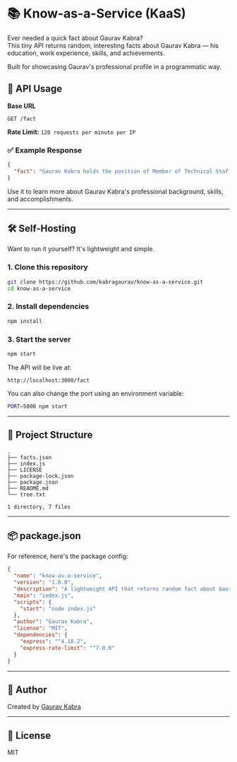 # 📚 Know-as-a-Service (KaaS)

Ever needed a quick fact about Gaurav Kabra?  
This tiny API returns random, interesting facts about Gaurav Kabra — his education, work experience, skills, and achievements.

Built for showcasing Gaurav's professional profile in a programmatic way.

## 🚀 API Usage

**Base URL**
```http
GET /fact
```

**Rate Limit:** `120 requests per minute per IP`

### ✅ Example Response
```json
{
  "fact": "Gaurav Kabra holds the position of Member of Technical Staff at Salesforce."
}
```

Use it to learn more about Gaurav Kabra's professional background, skills, and accomplishments.

---

## 🛠️ Self-Hosting

Want to run it yourself? It's lightweight and simple.

### 1. Clone this repository
```bash
git clone https://github.com/kabragaurav/know-as-a-service.git
cd know-as-a-service
```

### 2. Install dependencies
```bash
npm install
```

### 3. Start the server
```bash
npm start
```

The API will be live at:
```
http://localhost:3000/fact
```

You can also change the port using an environment variable:
```bash
PORT=5000 npm start
```

---

## 📁 Project Structure

```
.
├── facts.json
├── index.js
├── LICENSE
├── package-lock.json
├── package.json
├── README.md
└── tree.txt

1 directory, 7 files
```

---

## 📦 package.json

For reference, here's the package config:

```json
{
  "name": "know-as-a-service",
  "version": "1.0.0",
  "description": "A lightweight API that returns random fact about Gaurav Kabra.",
  "main": "index.js",
  "scripts": {
    "start": "node index.js"
  },
  "author": "Gaurav Kabra",
  "license": "MIT",
  "dependencies": {
    "express": "^4.18.2",
    "express-rate-limit": "^7.0.0"
  }
}
```

---

## 👤 Author

Created by [Gaurav Kabra](https://github.com/kabragaurav)

---

## 📄 License

MIT
